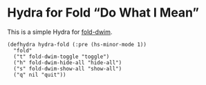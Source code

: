 # Hydra for Fold “Do What I Mean”

This is a simple Hydra for [fold-dwim](https://github.com/emacsmirror/fold-dwim).

```elisp
(defhydra hydra-fold (:pre (hs-minor-mode 1))
  "fold"
  ("t" fold-dwim-toggle "toggle")
  ("h" fold-dwim-hide-all "hide-all")
  ("s" fold-dwim-show-all "show-all")
  ("q" nil "quit"))
```
